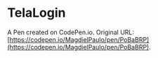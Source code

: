 # TelaLogin

A Pen created on CodePen.io. Original URL: [https://codepen.io/MagdielPaulo/pen/PoBaBRP](https://codepen.io/MagdielPaulo/pen/PoBaBRP).


